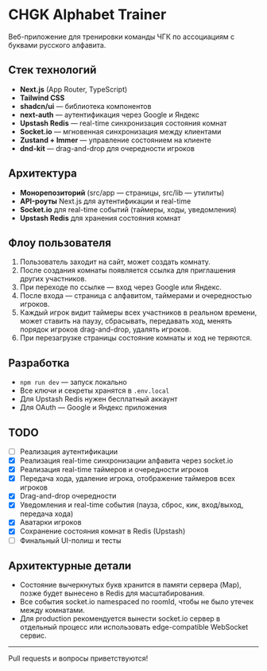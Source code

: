 # CHGK Alphabet Trainer

Веб-приложение для тренировки команды ЧГК по ассоциациям с буквами русского алфавита.

## Стек технологий
- **Next.js** (App Router, TypeScript)
- **Tailwind CSS**
- **shadcn/ui** — библиотека компонентов
- **next-auth** — аутентификация через Google и Яндекс
- **Upstash Redis** — real-time синхронизация состояния комнат
- **Socket.io** — мгновенная синхронизация между клиентами
- **Zustand + Immer** — управление состоянием на клиенте
- **dnd-kit** — drag-and-drop для очередности игроков

## Архитектура
- **Монорепозиторий** (src/app — страницы, src/lib — утилиты)
- **API-роуты** Next.js для аутентификации и real-time
- **Socket.io** для real-time событий (таймеры, ходы, уведомления)
- **Upstash Redis** для хранения состояния комнат

## Флоу пользователя
1. Пользователь заходит на сайт, может создать комнату.
2. После создания комнаты появляется ссылка для приглашения других участников.
3. При переходе по ссылке — вход через Google или Яндекс.
4. После входа — страница с алфавитом, таймерами и очередностью игроков.
5. Каждый игрок видит таймеры всех участников в реальном времени, может ставить на паузу, сбрасывать, передавать ход, менять порядок игроков drag-and-drop, удалять игроков.
6. При перезагрузке страницы состояние комнаты и ход не теряются.

## Разработка
- `npm run dev` — запуск локально
- Все ключи и секреты хранятся в `.env.local`
- Для Upstash Redis нужен бесплатный аккаунт
- Для OAuth — Google и Яндекс приложения

## TODO
- [ ] Реализация аутентификации
- [x] Реализация real-time синхронизации алфавита через socket.io
- [x] Реализация real-time таймеров и очередности игроков
- [x] Передача хода, удаление игрока, отображение таймеров всех игроков
- [x] Drag-and-drop очередности
- [x] Уведомления и real-time события (пауза, сброс, кик, вход/выход, передача хода)
- [x] Аватарки игроков
- [x] Сохранение состояния комнат в Redis (Upstash)
- [ ] Финальный UI-полиш и тесты

## Архитектурные детали
- Состояние вычеркнутых букв хранится в памяти сервера (Map), позже будет вынесено в Redis для масштабирования.
- Все события socket.io namespaced по roomId, чтобы не было утечек между комнатами.
- Для production рекомендуется вынести socket.io сервер в отдельный процесс или использовать edge-compatible WebSocket сервис.

---

Pull requests и вопросы приветствуются!

